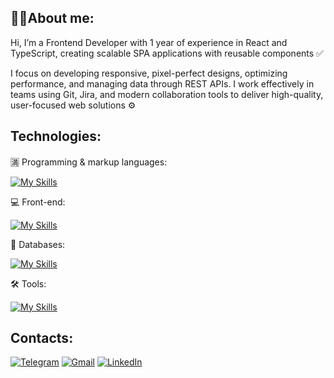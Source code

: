 ## 👨‍💻About me:

Hi, I’m a Frontend Developer with 1 year of experience in React and TypeScript, creating scalable SPA applications with reusable components ✅

I focus on developing responsive, pixel-perfect designs, optimizing performance, and managing data through REST APIs. I work effectively in teams using Git, Jira, and modern collaboration tools to deliver high-quality, user-focused web solutions ⚙️

## Technologies:


🈵 Programming & markup languages:

[![My Skills](https://skillicons.dev/icons?i=html,css,js,ts,scss&perline=5)](https://skillicons.dev)

💻 Front-end: 

[![My Skills](https://skillicons.dev/icons?i=react,redux&perline=3)](https://skillicons.dev)

💾 Databases: 

[![My Skills](https://skillicons.dev/icons?i=mongo,postman&perline=3)](https://skillicons.dev)

🛠️ Tools:

[![My Skills](https://skillicons.dev/icons?i=vite,git,vscode,figma,materialui,npm&perline=7)](https://skillicons.dev)

## Contacts: 

[![Telegram](https://img.shields.io/badge/Telegram-0088cc?style=flat&logo=telegram&logoColor=white)](https://t.me/l_dimas_l2)
[![Gmail](https://img.shields.io/badge/Gmail-D14836?style=flat&logo=gmail&logoColor=white)](mailto:dmytrokovaliak@gmail.com)
[![LinkedIn](https://img.shields.io/badge/LinkedIn-0077B5?style=flat&logo=linkedin&logoColor=white)](https://www.linkedin.com/in/dmytro-kovaliak-a21a88274/)
<!--
- 🔭 I’m currently working on ...
- 🌱 I’m currently learning ...
- 👯 I’m looking to collaborate on ...
- 🤔 I’m looking for help with ...
- 💬 Ask me about ...
- 📫 How to reach me: ...
- ⚡ Fun fact: ...
-->
